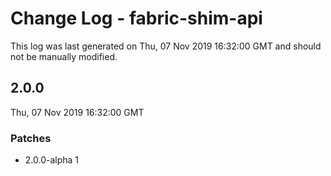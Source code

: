 # Change Log - fabric-shim-api

This log was last generated on Thu, 07 Nov 2019 16:32:00 GMT and should not be manually modified.

## 2.0.0
Thu, 07 Nov 2019 16:32:00 GMT

### Patches

- 2.0.0-alpha 1

